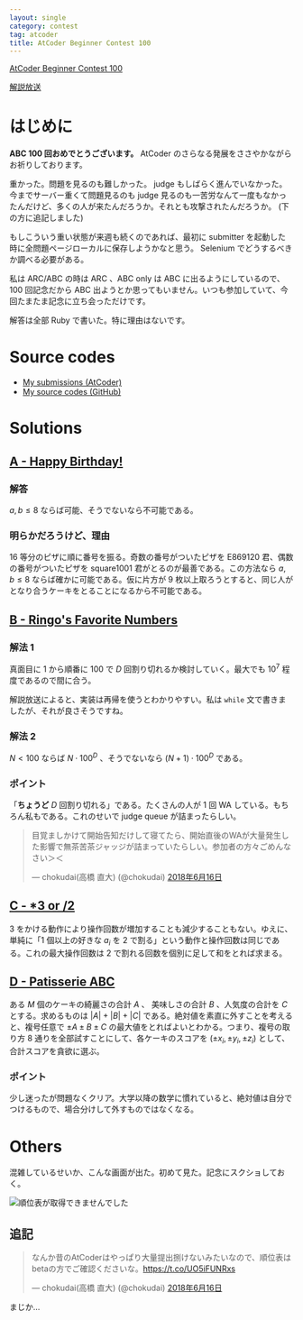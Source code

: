 ```yaml
---
layout: single
category: contest
tag: atcoder
title: AtCoder Beginner Contest 100
---
```


[AtCoder Beginner Contest 100](https://atcoder.jp/contests/abc100)

[解説放送](https://www.youtube.com/watch?v=gyJh6k9vOXs)

# はじめに

**ABC 100 回おめでとうございます。** AtCoder のさらなる発展をささやかながらお祈りしております。

重かった。問題を見るのも難しかった。 judge もしばらく進んでいなかった。今までサーバー重くて問題見るのも judge 見るのも一苦労なんて一度もなかったんだけど、多くの人が来たんだろうか。それとも攻撃されたんだろうか。 (下の方に追記しました)

もしこういう重い状態が来週も続くのであれば、最初に submitter を起動した時に全問題ページローカルに保存しようかなと思う。 Selenium でどうするべきか調べる必要がある。

私は ARC/ABC の時は ARC 、ABC only は ABC に出るようにしているので、 100 回記念だから ABC 出ようとか思ってもいません。いつも参加していて、今回たまたま記念に立ち会っただけです。

解答は全部 Ruby で書いた。特に理由はないです。

# Source codes

- [My submissions (AtCoder)](https://atcoder.jp/contests/abc100/submissions?f.User=kazunetakahashi)
- [My source codes (GitHub)](https://github.com/kazunetakahashi/atcoder/tree/master/2018/0616_ABC100)

# Solutions

## [A - Happy Birthday!](https://atcoder.jp/contests/abc100/tasks/abc100_a)

### 解答

$a, b \leq 8$ ならば可能、そうでないなら不可能である。

### 明らかだろうけど、理由

$16$ 等分のピザに順に番号を振る。奇数の番号がついたピザを E869120 君、偶数の番号がついたピザを square1001 君がとるのが最善である。この方法なら $a, b \leq 8$ ならば確かに可能である。仮に片方が 9 枚以上取ろうとすると、同じ人がとなり合うケーキをとることになるから不可能である。

## [B - Ringo's Favorite Numbers](https://atcoder.jp/contests/abc100/tasks/abc100_b)

### 解法 1

真面目に $1$ から順番に $100$ で $D$ 回割り切れるか検討していく。最大でも $10^7$ 程度であるので間に合う。

解説放送によると、実装は再帰を使うとわかりやすい。私は `while` 文で書きましたが、それが良さそうですね。

### 解法 2

$N < 100$ ならば $N \cdot 100^D$ 、そうでないなら $(N + 1) \cdot 100^D$ である。

### ポイント

「**ちょうど** $D$ 回割り切れる」である。たくさんの人が 1 回 WA している。もちろん私もである。これのせいで judge queue が詰まったらしい。

<blockquote class="twitter-tweet" data-lang="ja"><p lang="ja" dir="ltr">目覚ましかけて開始告知だけして寝てたら、開始直後のWAが大量発生した影響で無茶苦茶ジャッジが詰まっていたらしい。参加者の方々ごめんなさい＞＜</p>&mdash; chokudai(高橋 直大) (@chokudai) <a href="https://twitter.com/chokudai/status/1007966567445884929?ref_src=twsrc%5Etfw">2018年6月16日</a></blockquote> <script async src="https://platform.twitter.com/widgets.js" charset="utf-8"></script>


## [C - *3 or /2](https://atcoder.jp/contests/abc100/tasks/abc100_c)

$3$ をかける動作により操作回数が増加することも減少することもない。ゆえに、単純に「1 個以上の好きな $a_i$ を $2$ で割る」という動作と操作回数は同じである。これの最大操作回数は $2$ で割れる回数を個別に足して和をとれば求まる。

## [D - Patisserie ABC](https://atcoder.jp/contests/abc100/tasks/abc100_d)

ある $M$ 個のケーキの綺麗さの合計 $A$ 、 美味しさの合計 $B$ 、人気度の合計を $C$ とする。求めるものは $\lvert A \rvert + \lvert B \rvert + \lvert C \rvert$ である。絶対値を素直に外すことを考えると、複号任意で $\pm A \pm B \pm C$ の最大値をとればよいとわかる。つまり、複号の取り方 $8$ 通りを全部試すことにして、各ケーキのスコアを $(\pm x_i, \pm y_i, \pm z_i)$ として、合計スコアを貪欲に選ぶ。

### ポイント

少し迷ったが問題なくクリア。大学以降の数学に慣れていると、絶対値は自分でつけるもので、場合分けして外すものではなくなる。

# Others

混雑しているせいか、こんな画面が出た。初めて見た。記念にスクショしておく。

![順位表が取得できませんでした]({{site.baseurl}}/images/2018-06-16-standings.png)

## 追記

<blockquote class="twitter-tweet" data-lang="ja"><p lang="ja" dir="ltr">なんか昔のAtCoderはやっぱり大量提出捌けないみたいなので、順位表はbetaの方でご確認くださいな。<a href="https://t.co/UO5iFUNRxs">https://t.co/UO5iFUNRxs</a></p>&mdash; chokudai(高橋 直大) (@chokudai) <a href="https://twitter.com/chokudai/status/1007987719954296833?ref_src=twsrc%5Etfw">2018年6月16日</a></blockquote> <script async src="https://platform.twitter.com/widgets.js" charset="utf-8"></script>

まじか…
